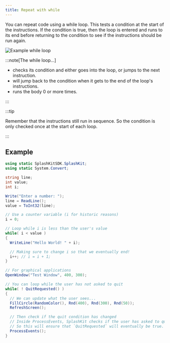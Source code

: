 ```yaml
---
title: Repeat with while
---
```


You can repeat code using a while loop. This tests a condition at the start of the instructions. If the condition is true, then the loop is entered and runs to its end before returning to the condition to see if the instructions should be run again.

![Example while loop](./images/while-code.png)

:::note[The while loop...]

- checks its condition and either goes into the loop, or jumps to the next instruction.
- will jump back to the condition when it gets to the end of the loop's instructions.
- runs the body 0 or more times.

:::

:::tip

Remember that the instructions still run in sequence. So the condition is only checked once at the start of each loop.

:::

## Example

```cs
using static SplashKitSDK.SplashKit;
using static System.Convert;

string line;
int value;
int i;

Write("Enter a number: ");
line = ReadLine();
value = ToInt32(line);

// Use a counter variable (i for historic reasons)
i = 0;

// Loop while i is less than the user's value
while( i < value )
{
  WriteLine("Hello World! " + i);

  // Making sure to change i so that we eventually end!
  i++; // i = i + 1;
}

// For graphical applications
OpenWindow("Test Window", 400, 300);

// You can loop while the user has not asked to quit
while( ! QuitRequested() )
{
  // We can update what the user sees...
  FillCircle(RandomColor(), Rnd(400), Rnd(300), Rnd(50));
  RefreshScreen();

  // Then check if the quit condition has changed
  // Inside ProcessEvents, SplashKit checks if the user has asked to quit
  // So this will ensure that `QuitRequested` will eventually be true.
  ProcessEvents();
}
```
